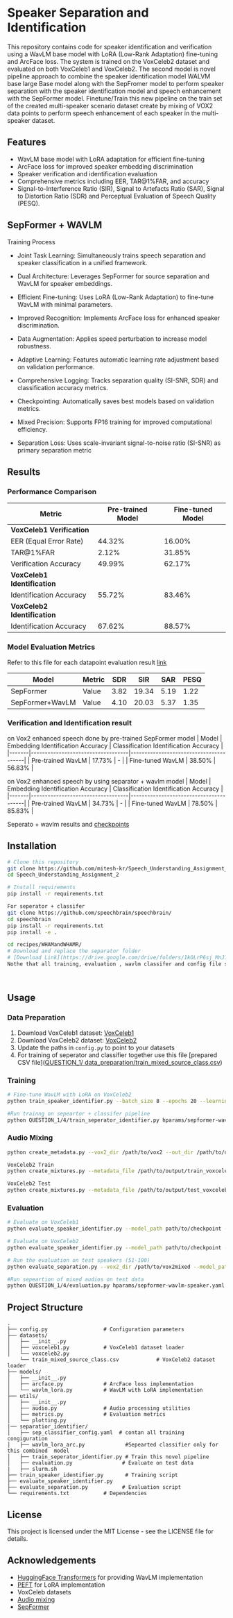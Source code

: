 # Speaker Separation and Identification

This repository contains code for speaker identification and verification using a WavLM base model with LoRA (Low-Rank Adaptation) fine-tuning and ArcFace loss. The system is trained on the VoxCeleb2 dataset and evaluated on both VoxCeleb1 and VoxCeleb2. The second model is novel pipeline approach to combine the speaker identification model WALVM base large Base model along with the SepFromer model to perform speaker separation with the speaker identification model and speech enhancement with the SepFormer model. Finetune/Train this new pipeline on the train set of the created multi-speaker scenario dataset create by mixing of VOX2 data points to perform speech enhancement of each speaker in the multi-speaker dataset. 
 

## Features

- WavLM base model with LoRA adaptation for efficient fine-tuning
- ArcFace loss for improved speaker embedding discrimination
- Speaker verification and identification evaluation
- Comprehensive metrics including EER, TAR@1%FAR, and accuracy
- Signal-to-Interference Ratio (SIR), Signal to Artefacts Ratio (SAR), Signal to Distortion Ratio (SDR) and Perceptual Evaluation of Speech Quality (PESQ). 


## SepFormer + WAVLM 
Training Process

- Joint Task Learning: Simultaneously trains speech separation and speaker classification in a unified framework.

- Dual Architecture: Leverages SepFormer for source separation and WavLM for speaker embeddings.

- Efficient Fine-tuning: Uses LoRA (Low-Rank Adaptation) to fine-tune WavLM with minimal parameters.

- Improved Recognition: Implements ArcFace loss for enhanced speaker discrimination.

- Data Augmentation: Applies speed perturbation to increase model robustness.

- Adaptive Learning: Features automatic learning rate adjustment based on validation performance.

- Comprehensive Logging: Tracks separation quality (SI-SNR, SDR) and classification accuracy metrics.

- Checkpointing: Automatically saves best models based on validation metrics.

- Mixed Precision: Supports FP16 training for improved computational efficiency.

- Separation Loss: Uses scale-invariant signal-to-noise ratio (SI-SNR) as primary separation metric


## Results

### Performance Comparison

| Metric | Pre-trained Model | Fine-tuned Model |
|--------|-------------------|------------------|
| **VoxCeleb1 Verification** |                   |                  |
| EER (Equal Error Rate) | 44.32% | 16.00% |
| TAR@1%FAR | 2.12% | 31.85% |
| Verification Accuracy | 49.99% | 62.17% |
| **VoxCeleb1 Identification** |                   |                  |
| Identification Accuracy | 55.72% | 83.46% |
| **VoxCeleb2 Identification** |                   |                  |
| Identification Accuracy | 67.62% | 88.57% |

### Model Evaluation Metrics
Refer to this file for each datapoint evaluation result [link](https://github.com/mitesh-kr/Speech_Understanding_Assignment_2/blob/02bfe36988f9582444c187b444f3fd3035f5fdc4/QUESTION_1/results/evaluation_test.csv)

| Model | Metric | SDR | SIR | SAR | PESQ |
|-------|--------|-----|-----|-----|------|
| SepFormer | Value | 3.82 | 19.34 | 5.19 | 1.22 |
| SepFormer+WavLM | Value | 4.10 | 20.03 | 5.37 | 1.35 |

### Verification and Identification result
on Vox2 enhanced speech done by pre-trained  SepFormer model
| Model | Embedding Identification Accuracy | Classification Identification Accuracy |
|-------|-----------------------------------|----------------------------------------|
| Pre-trained WavLM | 17.73% | - |
| Fine-tuned WavLM | 38.50% | 56.83% |

on Vox2 enhanced speech by using separator + wavlm model
| Model | Embedding Identification Accuracy | Classification Identification Accuracy |
|-------|-----------------------------------|----------------------------------------|
| Pre-trained WavLM | 34.73% | - |
| Fine-tuned WavLM | 78.50% | 85.83% |

Seperato + wavlm results and [checkpoints](https://drive.google.com/drive/folders/1SU5g7ZxhD_uw4IVw4qLFKt2pv98XOsgk?usp=sharing)

## Installation

```bash
# Clone this repository
git clone https://github.com/mitesh-kr/Speech_Understanding_Assignment_2.git 
cd Speech_Understanding_Assignment_2

# Install requirements
pip install -r requirements.txt

For seperator + classifer
git clone https://github.com/speechbrain/speechbrain/
cd speechbrain
pip install -r requirements.txt
pip install -e .

cd recipes/WHAMandWHAMR/
# Download and replace the separator folder
# [Download Link](https://drive.google.com/drive/folders/1kOLrP6sj_MnJ1IKjxr9OxgVxOaMUhLXd?usp=sharing)
Nothe that all training, evaluation , wavlm classifer and config file should be in same directory.




```

## Usage

### Data Preparation

1. Download VoxCeleb1 dataset: [VoxCeleb1](https://www.robots.ox.ac.uk/~vgg/data/voxceleb/vox1.html)
2. Download VoxCeleb2 dataset: [VoxCeleb2](https://www.robots.ox.ac.uk/~vgg/data/voxceleb/vox2.html)
3. Update the paths in `config.py` to point to your datasets
4. For training of seperator and classifier together use this file [prepared CSV file]([QUESTION_1/ data_preparation/train_mixed_source_class.csv](https://github.com/mitesh-kr/Speech_Understanding_Assignment_2/blob/213946bb788c8de81cdb0d4c8caeffd0d59fc23e/QUESTION_1/%20data_preparation/train_mixed_source_class.csv))

### Training

```bash
# Fine-tune WavLM with LoRA on VoxCeleb2
python train_speaker_identifier.py --batch_size 8 --epochs 20 --learning_rate 1e-4

#Run trainng on sepeartor + classifer pipeline
python QUESTION_1/4/train_seperator_identifier.py hparams/sepformer-wavlm-speaker.yaml --data_folder /path/to/data --train_data /path/to/train.csv

```

### Audio Mixing


```bash
python create_metadata.py --vox2_dir /path/to/vox2 --out_dir /path/to/output

VoxCeleb2 Train
python create_mixtures.py --metadata_file /path/to/output/train_voxceleb2_metadata.csv --output_dir /path/to/train_mixtures --n_mix 1000

VoxCeleb2 Test
python create_mixtures.py --metadata_file /path/to/output/test_voxceleb2_metadata.csv --output_dir /path/to/test_mixtures --n_mix 500


```

### Evaluation

```bash
# Evaluate on VoxCeleb1
python evaluate_speaker_identifier.py --model_path path/to/checkpoint --dataset voxceleb1

# Evaluate on VoxCeleb2
python evaluate_speaker_identifier.py --model_path path/to/checkpoint --dataset voxceleb2

# Run the evaluation on test speakers (51-100)
python evaluate_separation.py --vox2_dir /path/to/vox2mixed --model_path checkpoints/best_model.pt --output_dir separation_results --num_mixtures 100 --train_eval test

#Run sepeartion of mixed audios on test data
python QUESTION_1/4/evaluation.py hparams/sepformer-wavlm-speaker.yaml --test_data /path/to/test.csv
```

## Project Structure

```
.
├── config.py                  # Configuration parameters
├── datasets/
│   ├── __init__.py
│   ├── voxceleb1.py           # VoxCeleb1 dataset loader
│   └── voxceleb2.py
    └── train_mixed_source_class.csv            # VoxCeleb2 dataset loader
├── models/
│   ├── __init__.py
│   ├── arcface.py             # ArcFace loss implementation
│   └── wavlm_lora.py          # WavLM with LoRA implementation
├── utils/
│   ├── __init__.py
│   ├── audio.py               # Audio processing utilities
│   ├── metrics.py             # Evaluation metrics
│   └── plotting.py
|── separatior_identifier/
│   ├── sep_classifier_config.yaml  # contan all training congiguration
│   ├── wavlm_lora_arc.py             #Sepearted classifier only for this combined  model
│   ├── train_seperator_identifier.py # Train this novel pipeline
│   ├── evaluation.py                # Evaluate on test data
|   ├── slurm.sh
├── train_speaker_identifier.py       # Training script
├── evaluate_speaker_identifier.py
├── evaluate_separation.py           # Evaluation script
└── requirements.txt           # Dependencies
```



## License

This project is licensed under the MIT License - see the LICENSE file for details.

## Acknowledgements

- [HuggingFace Transformers](https://github.com/huggingface/transformers) for providing WavLM implementation
- [PEFT](https://github.com/huggingface/peft) for LoRA implementation
- VoxCeleb datasets
- [Audio mixing](https://github.com/JorisCos/LibriMix/blob/master/generate_librimix.sh)
- [SepFormer](https://huggingface.co/speechbrain/sepformer-whamr)
